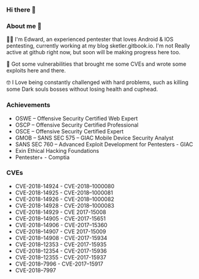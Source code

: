 ### Hi there 👋

### About me :thinking:	

:man_technologist:	I'm Edward, an experienced pentester that loves Android & IOS pentesting, currently working at my blog sketler.gitbook.io. I'm not Really active at github right now, but soon will be making progress here too.

:dart:	Got some vulnerabilities that brought me some CVEs and wrote some exploits here and there.

:nerd_face:	I Love being constantly challenged with hard problems, such as killing some Dark souls bosses without losing health and cuphead.

### Achievements

-	OSWE – Offensive Security Certified Web Expert
-	OSCP – Offensive Security Certified Professional
-	OSCE – Offensive Security Certified Expert
-	GMOB – SANS SEC 575 – GIAC Mobile Device Security Analyst
-	SANS SEC 760 – Advanced Exploit Development for Pentesters - GIAC
-	Exin Ethical Hacking Foundations
-	Pentester+ - Comptia

### CVEs

- CVE-2018-14924    - CVE-2018–1000080
- CVE-2018-14925    - CVE-2018–1000081
- CVE-2018-14926    - CVE-2018–1000082
- CVE-2018-14928    - CVE-2018–1000083
- CVE-2018-14929    - CVE 2017-15008
- CVE-2018–14905    - CVE-2017-15651
- CVE-2018–14906    - CVE-2017–15360
- CVE-2018–14907    - CVE 2017-15009
- CVE-2018–14908    - CVE-2017-15934
- CVE-2018–12353    - CVE-2017-15935
- CVE-2018–12354    - CVE-2017-15936
- CVE-2018–12355    - CVE-2017-15937
- CVE-2018–7996     - CVE-2017–15917
- CVE-2018–7997





